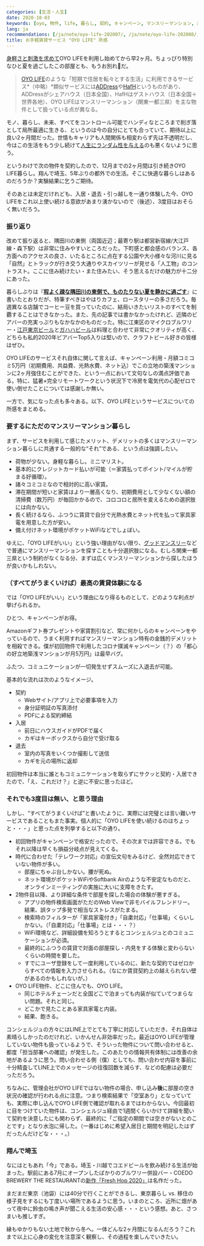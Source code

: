 ```yaml
---
categories: [生活・人生]
date: 2020-10-03
keywords: [oyo, 物件, life, 暮らし, 契約, キャンペーン, マンスリーマンション, 部屋, 賃貸, ネット]
lang: ja
recommendations: [/ja/note/oyo-life-202007/, /ja/note/oyo-life-202008/, /ja/note/room-hunting-202006/]
title: お手軽賃貸サービス "OYO LIFE" 所感
---
```


[身軽さと刺激を求めて](/ja/note/oyo-life-202007)OYO LIFEを利用し始めてから早2ヶ月。ちょっぴり特別なひと夏を過ごしたこの部屋とも、もうお別れだ。

> [OYO LIFE](https://www.oyolife.co.jp/)のような「短期で住居を転々とする生活」に利用できるサービス*（中略）*類似サービスには[ADDress](https://address.love/)や[HafH](https://hafh.com/)というものがあり、ADDressがシェアハウス（日本全国）、HafHはゲストハウス（日本全国＋世界各地）、OYO LIFEはマンスリーマンション（関東一都三県）を主な物件として扱っている点が異なる。

モノ、暮らし、未来、すべてをコントロール可能でハンディなところまで削ぎ落として局所最適に生きる、というのは今の自分にとても合っていて、期待以上に良い2ヶ月間だった。世情もキャリアも人間関係も相変わらず先は不透明だし、今はこの生活をもう少し続けて[人生にランダム性を与える](/ja/note/self-investment/)のも悪くないように思う。

というわけで次の物件を契約したので、12月までの2ヶ月間は引き続きOYO LIFE暮らし。翔んで埼玉、5年ぶりの都外での生活。そこに快適な暮らしはあるのだろうか？実験結果に乞うご期待。

そのあとは未定だけれども、入居・退去・引っ越しを一通り体験した今、OYO LIFEをこれ以上使い続ける意欲があまり湧かないので（後述）、3度目はおそらく無いだろう。

### 振り返り

改めて振り返ると、隅田川の東側（両国近辺；最寄り駅は都営新宿線/大江戸線・森下駅）は非常に住みやすいところだった。下町感と都会感のバランス、各方面へのアクセスの良さ、いたるところに点在する公園や大小様々な河川に見る「自然」とトラックが行き交う大通りやスカイツリーが見せる「人工物」のコントラスト。ここに住み続けたい・また住みたい、そう思えるだけの魅力が十二分にあった。

暮らしぶりは『**[程よく疎な隅田川の東側で、ものたりない夏を静かに過ごす](/ja/note/oyo-life-202008)**』に書いたとおりだが、特筆すべきはやはりカフェ、ロースタリーの多さだろう。毎週異なる店舗でコーヒー豆を買っていたのに、結局いきたいリストのすべてを制覇することはできなかった。また、先の記事では書かなかったけれど、近隣のビアバーの充実っぷりもなかなかのものだった。特に江東区のマイクロブルワリー・[江戸東京ビール](https://edo-tokyo-beer.com/)と[ガハハビール](https://twitter.com/gahaha_beer)は料理と合わせて非常にクオリティが高く、どちらも私的2020年ビアバーTop5入りは堅いので、クラフトビール好きの皆様はぜひ。

OYO LIFEのサービスそれ自体に関して言えば、キャンペーン利用・月額コミコミ5万円（初期費用、共益費、光熱水費、ネット込）でこの立地の築浅マンションに2ヶ月強住むことができた、という一点において文句なしの満点評価である。特に、猛暑×完全リモートワークという状況下で冷房を電気代の心配ゼロで使い倒せたことについては感謝しか無い。

一方で、気になった点も多々ある。以下、OYO LIFEというサービスについての所感をまとめる。

### 要するにただのマンスリーマンション暮らし

まず、サービスを利用して感じたメリット、デメリットの多くはマンスリーマンション暮らしに共通する一般的な“それ”である、という点は強調したい。

- 荷物が少ない。身軽な暮らし。ミニマリスト。
- 基本的にクレジットカード払いが可能（＝家賃払ってポイント/マイルが貯まる好循環）。
- 諸々コミコミなので相対的に高い家賃。
- 滞在期間が短いと家賃はより一層高くなり、初期費用として少なくない額の清掃費（数万円）が毎回かかるので、コロコロと居所を変えるための選択肢には向かない。
- 長く続けるなら、ふつうに賃貸で自分で光熱水費とネット代を払って家具家電を用意した方が安い。
- 備え付けネット環境がポケットWiFiなどでしょぼい。

ゆえに、「OYO LIFEがいい」という強い理由がない限り、[グッドマンスリー](https://www.good-monthly.com/)などで普通にマンスリーマンションを探すことも十分選択肢になる。むしろ関東一都三県という制約がなくなる分、まずは広くマンスリーマンションから探したほうが良いかもしれない。

### （すべてがうまくいけば）最高の賃貸体験になる

では「OYO LIFEがいい」という理由になり得るものとして、どのような利点が挙げられるか。

ひとつ、キャンペーンがお得。

Amazonギフト券プレゼントや家賃割引など、常に何かしらのキャンペーンをやっているので、うまく利用すればマンスリーマンション特有の金銭的デメリットを相殺できる。僕が初回物件で利用したコロナ撲滅キャンペーン（？）の「都心の好立地築浅マンションが月5万円」は最早バグ。

ふたつ、コミュニケーションが一切発生せずスムーズに入退去が可能。

基本的な流れは次のようなイメージ。

- 契約
    - Webサイト/アプリ上で必要事項を入力
    - 身分証明証の写真添付
    - PDFによる契約締結
- 入居
    - 前日にハウスガイドがPDFで届く
    - カギはキーボックスから自分で受け取る
- 退去
    - 室内の写真をいくつか撮影して送信
    - カギを元の場所に返却

初回物件は本当に誰ともコミュニケーションを取らずにサクッと契約・入居できたので、「え、これだけ？」と逆に不安に思ったほど。

### それでも3度目は無い、と思う理由

しかし、“すべてがうまくいけば”と書いたように、実際には完璧とは言い難いサービスであることもまた事実。個人的に「OYO LIFEを使い続けるのはちょっと・・・」と思った点を列挙すると以下の通り。

- 初回物件がキャンペーンで格安だったので、その次までは許容できる。でもそれ以降は早くも損益分岐点が見えてくる。
- 時代に合わせた「テレワーク対応」の宣伝文句をみるけど、全然対応できていない物件が多い。
    - 部屋にちゃぶ台しかない。腰が死ぬ。
    - ネット環境がポケットWiFiやSoftbank Airのような不安定なものだと、オンラインミーティングの実施に大いに支障をきたす。
- 2物件目以降、より詳細な条件で部屋を探した場合の体験が悪すぎる。
    - アプリの物件検索画面がただのWeb Viewで非モバイルフレンドリー。結果、誤タップ多発で相当なストレスがたまる。
    - 検索時のフィルターが「家具家電付き」「自粛対応」「仕事場」くらいしかない。（「自粛対応」「仕事場」とは・・・？）
    - WiFi環境など、詳細設備を知ろうとするとコンシェルジュとのコミュニケーションが必須。
    - 最終的にふつうの賃貸で対面の部屋探し・内見をする体験と変わらないくらいの時間を要した。
    - すでにユーザ登録をして一度利用しているのに、新たな契約ではゼロからすべての情報を入力させられる。（なにか賃貸契約上の越えられない壁があるのかもしれないが。）
- OYO LIFE物件、どこに住んでも、OYO LIFE。
    - 同じホテルチェーンだと全国どこで泊まっても内装が似ていてつまらない問題。それと同じ。
    - どこかで見たことある家具家電と内装。
    - 結果、飽きる。

コンシェルジュの方々にはLINE上でとても丁寧に対応していただき、それ自体は素晴らしかったのだけれど、いかんせん非効率だった。最近はOYO LIFEが管理していない物件も扱っているようで、そういった物件について問い合わせると、都度「担当部署への確認」が発生した。このあたりの情報共有体制には改善の余地があるように思う。問い合わせる側（僕）としても、問い合わせ内容を事前に十分精査してLINE上でのメッセージの往復回数を減らす、などの配慮は必要だっただろう。

ちなみに、管理会社がOYO LIFEではない物件の場合、申し込み**後**に部屋の空き状況の確認が行われる点に注意。つまり検索結果で「空室あり」となっていても、実際に申し込んでOYO LIFE側で確認が取れるまではわからない。今回最初に目をつけていた物件は、コンシェルジュ経由で1週間くらいかけて詳細を聞いて契約を決意したにも関わらず、最終的に「ご指定の期間では空きがないとのことです」となり水泡に帰した。（一番はじめに希望入居日と期間を明記したはずだったんだけどな・・・。）

### 翔んで埼玉

なにはともあれ「今」である。埼玉・川越でコエドビールを飲み続ける生活が始まった。駅前にある7月にオープンしたばかりのブルワリー併設バー・COEDO BREWERY THE RESTAURANTの[新作「Fresh Hop 2020」](https://freshhop.jp/6431.html)は名作だった。

まだまだ東京（池袋）には40分で行くことができるし、東京暮らし vs. 移住の様子見をするにも丁度いい場所であるように思う。いまのところ、近所に畑があって夜中に鈴虫の鳴き声が聞こえる生活の安心感・・・という感想。あと、さつまいも推しすぎ。

縁もゆかりもない土地で秋から冬へ。一体どんな2ヶ月間になるんだろう？これまで以上に心身の変化を注意深く観察し、その過程を楽しんでいきたい。